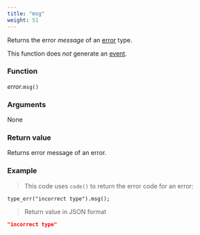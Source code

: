 ```yaml
---
title: "msg"
weight: 51
---
```


Returns the error *message* of an [error](..) type.

This function does *not* generate an [event](../../../overview/events).

### Function

*error*.`msg()`

### Arguments

None

### Return value

Returns error message of an error.

### Example

> This code uses `code()` to return the error code for an error:

```thingsdb,json_response
type_err("incorrect type").msg();
```

> Return value in JSON format

```json
"incorrect type"
```
